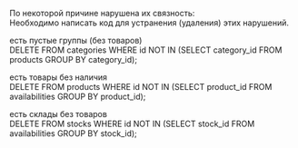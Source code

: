 По некоторой причине нарушена их связность:  
Необходимо написать код для устранения (удаления) этих нарушений.  
  
  
есть пустые группы (без товаров)  
DELETE FROM categories WHERE id NOT IN (SELECT category_id FROM products GROUP BY category_id);  
  
есть товары без наличия  
DELETE FROM products WHERE id NOT IN (SELECT product_id FROM availabilities GROUP BY product_id);  
  
есть склады без товаров  
DELETE FROM stocks WHERE id NOT IN (SELECT stock_id FROM availabilities GROUP BY stock_id);  